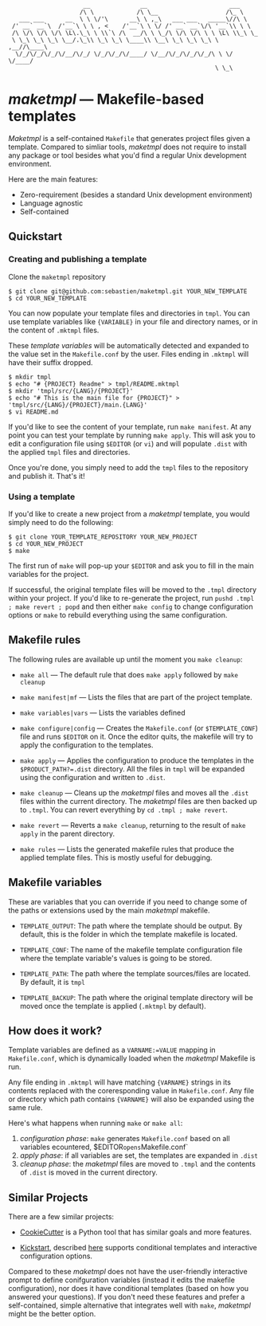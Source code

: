 ```
                     __              __                       ___      
                    /\ \            /\ \__                   /\_ \     
   ___ ___      __  \ \ \/'\      __\ \ ,_\   ___ ___   _____\//\ \    
 /' __` __`\  /'__`\ \ \ , <    /'__`\ \ \/ /' __` __`\/\ '__`\\ \ \   
 /\ \/\ \/\ \/\ \L\.\_\ \ \\`\ /\  __/\ \ \_/\ \/\ \/\ \ \ \L\ \\_\ \_ 
 \ \_\ \_\ \_\ \__/.\_\\ \_\ \_\ \____\\ \__\ \_\ \_\ \_\ \ ,__//\____\
  \/_/\/_/\/_/\/__/\/_/ \/_/\/_/\/____/ \/__/\/_/\/_/\/_/\ \ \/ \/____/
                                                          \ \_\        
```

# *maketmpl* ― Makefile-based templates

*Maketmpl* is a self-contained `Makefile` that generates project files
given a template. Compared to simliar tools, *maketmpl* does not require
to install any package or tool besides what you'd find a regular Unix
development environment.

Here are the main features:

- Zero-requirement (besides a standard Unix development environment)
- Language agnostic
- Self-contained

## Quickstart

### Creating and publishing a template

Clone the `maketmpl` repository

```
$ git clone git@github.com:sebastien/maketmpl.git YOUR_NEW_TEMPLATE
$ cd YOUR_NEW_TEMPLATE
```  

You can now populate your template files and directories in `tmpl`. You can use
template variables like `{VARIABLE}` in your file and directory names, or in the
content of `.mktmpl` files.

These *template variables* will be automatically detected and expanded to the
value set in the `Makefile.conf` by the user. Files ending in `.mktmpl` will
have their suffix dropped.

``` 
$ mkdir tmpl
$ echo "# {PROJECT} Readme" > tmpl/README.mktmpl
$ mkdir 'tmpl/src/{LANG}/{PROJECT}'
$ echo "# This is the main file for {PROJECT}" > 'tmpl/src/{LANG}/{PROJECT}/main.{LANG}'
$ vi README.md
```

If you'd like to see the content of your template, run `make manifest`.
At any point you can test your template by running `make apply`. This will
ask you to edit a configuration file using `$EDITOR` (or `vi`) and will
populate `.dist` with the applied `tmpl` files and directories.

Once you're done, you simply need to add the `tmpl` files to the repository
and publish it. That's it!

### Using a template

If you'd like to create a new project from a *maketmpl* template, you
would simply need to do the following:

```
$ git clone YOUR_TEMPLATE_REPOSITORY YOUR_NEW_PROJECT
$ cd YOUR_NEW_PROJECT
$ make
```

The first run of `make` will pop-up your `$EDITOR` and ask you to fill in the
main variables for the project.

If successful, the original template files will be moved to the `.tmpl`
directory within your project. If you'd like to re-generate the project, run
`pushd .tmpl ; make revert ; popd` and then either `make config` to change
configuration options or `make` to rebuild everything using the same configuration.

## Makefile rules 

The following rules are available up until the moment you `make cleanup`:

- `make all` ― The default rule that does `make apply` followed by `make cleanup`

- `make manifest|mf` ― Lists the files that are part of the project template. 

- `make variables|vars` ― Lists the variables defined 

- `make configure|config` ― Creates the `Makefile.conf` (or `$TEMPLATE_CONF`) file and runs
  `$EDITOR` on it. Once the editor quits, the makefile will try to 
   apply the configuration to the templates.

- `make apply` ­― Applies the configuration to produce the templates in the
  `$PRODUCT_PATH?=.dist` directory. All the files in
  `tmpl` will be expanded using the configuration and written
  to `.dist`.

- `make cleanup` ― Cleans up the *maketmpl* files and moves all the `.dist`
  files within the current directory. The *maketmpl* files
  are then backed up to `.tmpl`. You can revert everything
  by `cd .tmpl ; make revert`.

- `make revert` ―  Reverts a `make cleanup`, returning to the result
   of `make apply` in the parent directory.

- `make rules` ― Lists the generated makefile rules  that produce the applied
   template files. This is mostly useful for debugging.

## Makefile variables

These are variables that you can override if you need to change some of the
paths or extensions used by the main *maketmpl* makefile.

- `TEMPLATE_OUTPUT`: The path where the template should be output. By default, this is
  the folder in which the template makefile is located.

- `TEMPLATE_CONF`: The name of the makefile template configuration file where the 
  template variable's values is going to be stored.

- `TEMPLATE_PATH`: The path where the template sources/files are located. By default,
  it is `tmpl`

- `TEMPLATE_BACKUP`: The path where the original template directory will be moved once the
   template is applied (`.mktmpl` by default).

## How does it work?

Template variables are defined as a `VARNAME:=VALUE` mapping in `Makefile.conf`, which
is dynamically loaded when the *maketmpl* Makefile is run.

Any file ending in `.mktmpl` will have matching `{VARNAME}` strings
in its contents replaced with the coreresponding value in `Makefile.conf`.
Any file or directory which path contains `{VARNAME}` will also be expanded using the same rule.

Here's what happens when running `make` or `make all`:

1) *configuration phase*: `make` generates `Makefile.conf` based on all variables ecountered, $EDITOR` opens `Makefile.conf`
2) *apply phase*:  if all variables are set, the templates are expanded in `.dist`
3) *cleanup phase*: the *maketmpl* files are moved to `.tmpl` and the contents of `.dist` is moved 
   in the current directory.

## Similar Projects

There are a few similar projects:

- [CookieCutter](https://github.com/audreyr/cookiecutter) is a Python tool that
has similar goals and more features.

- [Kickstart](https://github.com/Keats/kickstart), described [here](https://dev.to/artemix/kickstart-a-fast-and-simple-project-bootstrapper-40k1) 
supports conditional templates and interactive configuration options.

Compared to these *maketmpl* does not have the user-friendly interactive prompt to define
conifguration variables (instead it edits the makefile configuration), nor does it have
conditional templates (based on how you answered your questions). If you don't need these
features and prefer a self-contained, simple alternative that integrates well with `make`,
*maketmpl* might be the better option.
